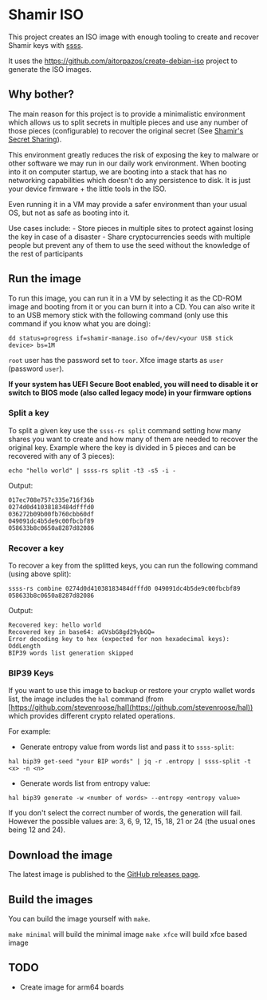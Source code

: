# Shamir ISO

This project creates an ISO image with enough tooling to create and recover Shamir keys with [ssss](http://point-at-infinity.org/ssss/).

It uses the https://github.com/aitorpazos/create-debian-iso project to generate the ISO images.

## Why bother?

The main reason for this project is to provide a minimalistic environment which allows us to split secrets in multiple
pieces and use any number of those pieces (configurable) to recover the original secret (See [Shamir's Secret Sharing](https://en.wikipedia.org/wiki/Shamir%27s_Secret_Sharing)).

This environment greatly reduces the risk of exposing the key to malware or other software we may run in our daily work
environment. When booting into it on computer startup, we are booting into a stack that has no networking capabilities which
doesn't do any persistence to disk. It is just your device firmware + the little tools in the ISO.

Even running it in a VM may provide a safer environment than your usual OS, but not as safe as booting into it.

Use cases include:
    - Store pieces in multiple sites to protect against losing the key in case of a disaster
    - Share cryptocurrencies seeds with multiple people but prevent any of them to use the seed without the knowledge
      of the rest of participants

## Run the image

To run this image, you can run it in a VM by selecting it as the CD-ROM image and booting from it or you can burn it into
a CD. You can also write it to an USB memory stick with the following command (only use this command if you know what you
are doing):

```shell
dd status=progress if=shamir-manage.iso of=/dev/<your USB stick device> bs=1M
```

`root` user has the password set to `toor`.
Xfce image starts as `user` (password `user`).

**If your system has UEFI Secure Boot enabled, you will need to disable it or switch to BIOS mode (also called legacy mode)
in your firmware options**

### Split a key

To split a given key use the `ssss-rs split` command setting how many shares you want to create and how many of them are needed
to recover the original key. Example where the key is divided in 5 pieces and can be recovered with any of 3 pieces):

```shell
echo "hello world" | ssss-rs split -t3 -s5 -i -
```

Output:

```
017ec708e757c335e716f36b
0274d0d41038183484dfffd0
036272b09b00fb760cbb60df
049091dc4b5de9c00fbcbf89
058633b8c0650a8287d82086
```

### Recover a key

To recover a key from the splitted keys, you can run the following command (using above split):

```shell
ssss-rs combine 0274d0d41038183484dfffd0 049091dc4b5de9c00fbcbf89 058633b8c0650a8287d82086
```

Output:

```
Recovered key: hello world
Recovered key in base64: aGVsbG8gd29ybGQ=
Error decoding key to hex (expected for non hexadecimal keys): OddLength
BIP39 words list generation skipped
```

### BIP39 Keys

If you want to use this image to backup or restore your crypto wallet words list, the image includes the `hal` command (from [https://github.com/stevenroose/hal](https://github.com/stevenroose/hal)) which provides different crypto related operations.

For example:
- Generate entropy value from words list and pass it to `ssss-split`:
```shell
hal bip39 get-seed "your BIP words" | jq -r .entropy | ssss-split -t <x> -n <n>
```
- Generate words list from entropy value:
```shell
hal bip39 generate -w <number of words> --entropy <entropy value>
```
If you don't select the correct number of words, the generation will fail. However the possible values are: 3, 6, 9, 12, 15, 18, 21 or 24 (the usual ones being 12 and 24).

## Download the image

The latest image is published to the [GitHub releases page](https://github.com/aitorpazos/shamir-iso/releases).

## Build the images

You can build the image yourself with `make`.

`make minimal` will build the minimal image
`make xfce` will build xfce based image

## TODO

- Create image for arm64 boards
